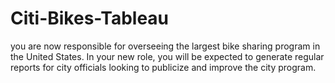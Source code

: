 # Citi-Bikes-Tableau
you are now responsible for overseeing the largest bike sharing program in the United States. In your new role, you will be expected to generate regular reports for city officials looking to publicize and improve the city program.
